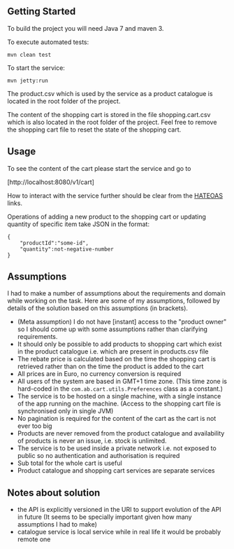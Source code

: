## Getting Started

To build the project you will need Java 7 and maven 3.

To execute automated tests:

    mvn clean test

To start the service:

    mvn jetty:run

The product.csv which is used by the service as a product catalogue is located in the root folder of the project.

The content of the shopping cart is stored in the file shopping.cart.csv which is also located in the root folder of the project. Feel free to remove the shopping cart file to reset the state of the shopping cart.

## Usage

To see the content of the cart please start the service and go to

[http://localhost:8080/v1/cart]

How to interact with the service further should be clear from the [HATEOAS](http://en.wikipedia.org/wiki/HATEOAS) links.

Operations of adding a new product to the shopping cart or updating quantity of specific item take JSON in the format:

    {
        "productId":"some-id",
        "quantity":not-negative-number
    }

## Assumptions

I had to make a number of assumptions about the requirements and domain while working on the task. Here are some of my assumptions, followed by details of the solution based on this assumptions (in brackets).

* (Meta assumption) I do not have [instant] access to the "product owner" so I should come up with some assumptions rather than clarifying requirements.
* It should only be possible to add products to shopping cart which exist in the product catalogue i.e. which are present in products.csv file
* The rebate price is calculated based on the time the shopping cart is retrieved rather than on the time the product is added to the cart
* All prices are in Euro, no currency conversion is required
* All users of the system are based in GMT+1 time zone. (This time zone is hard-coded in the <code>com.ab.cart.utils.Preferences</code> class as a constant.)
* The service is to be hosted on a single machine, with a single instance of the app running on the machine. (Access to the shopping cart file is synchronised only in single JVM)
* No pagination is required for the content of the cart as the cart is not ever too big
* Products are never removed from the product catalogue and availability of products is never an issue, i.e. stock is unlimited.
* The service is to be used inside a private network i.e. not exposed to public so no authentication and authorisation is required
* Sub total for the whole cart is useful
* Product catalogue and shopping cart services are separate services

## Notes about solution

* the API is explicitly versioned in the URI to support evolution of the API in future (It seems to be specially important given how many assumptions I had to make)
* catalogue service is local service while in real life it would be probably remote one


